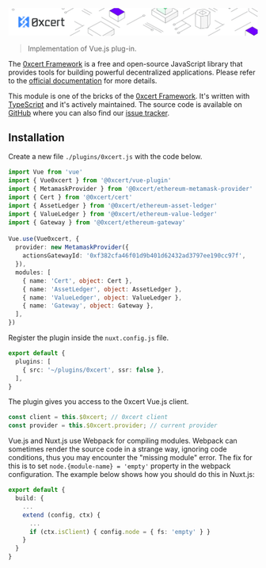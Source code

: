 <img src="../../assets/cover-sub.png" />

> Implementation of Vue.js plug-in.

The [0xcert Framework](https://docs.0xcert.org) is a free and open-source JavaScript library that provides tools for building powerful decentralized applications. Please refer to the [official documentation](https://docs.0xcert.org) for more details.

This module is one of the bricks of the [0xcert Framework](https://docs.0xcert.org). It's written with [TypeScript](https://www.typescriptlang.org) and it's actively maintained. The source code is available on [GitHub](https://github.com/0xcert/framework) where you can also find our [issue tracker](https://github.com/0xcert/framework/issues).

## Installation

Create a new file `./plugins/0xcert.js` with the code below.

```ts
import Vue from 'vue'
import { Vue0xcert } from '@0xcert/vue-plugin'
import { MetamaskProvider } from '@0xcert/ethereum-metamask-provider'
import { Cert } from '@0xcert/cert'
import { AssetLedger } from '@0xcert/ethereum-asset-ledger'
import { ValueLedger } from '@0xcert/ethereum-value-ledger'
import { Gateway } from '@0xcert/ethereum-gateway'

Vue.use(Vue0xcert, {
  provider: new MetamaskProvider({
    actionsGatewayId: '0xf382cfa46f01d9b401d62432ad3797ee190cc97f',
  }),
  modules: [
    { name: 'Cert', object: Cert },
    { name: 'AssetLedger', object: AssetLedger },
    { name: 'ValueLedger', object: ValueLedger },
    { name: 'Gateway', object: Gateway },
  ],
})
```

Register the plugin inside the `nuxt.config.js` file.

```ts
export default {
  plugins: [
    { src: '~/plugins/0xcert', ssr: false },
  ],
}
```

The plugin gives you access to the 0xcert Vue.js client.

```ts
const client = this.$0xcert; // 0xcert client
const provider = this.$0xcert.provider; // current provider
```

Vue.js and Nuxt.js use Webpack for compiling modules. Webpack can sometimes render the source code in a strange way, ignoring code conditions, thus you may encounter the "missing module" error. The fix for this is to set `node.{module-name} = 'empty'` property in the webpack configuration. The example below shows how you should do this in Nuxt.js:

```ts
export default {
  build: {
    ...
    extend (config, ctx) {
      ...
      if (ctx.isClient) { config.node = { fs: 'empty' } }
    }
  }
}
```
